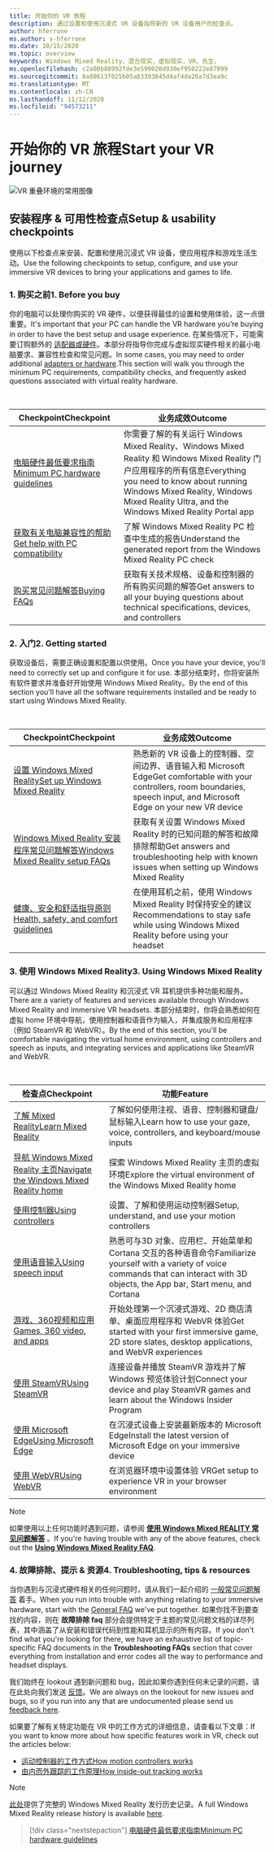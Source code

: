 ```yaml
---
title: 开始你的 VR 旅程
description: 通过设置和使用沉浸式 VR 设备指导新的 VR 设备用户的检查点。
author: hferrone
ms.author: v-hferrone
ms.date: 10/15/2020
ms.topic: overview
keywords: Windows Mixed Reality，混合现实，虚拟现实，VR，先生，
ms.openlocfilehash: c2a00b88992fde3e599020d930ef950222e87099
ms.sourcegitcommit: 8a80613f025b05a83393845d4af4da26a7d3ea9c
ms.translationtype: MT
ms.contentlocale: zh-CN
ms.lasthandoff: 11/12/2020
ms.locfileid: "94573211"
---
```

# <a name="start-your-vr-journey"></a><span data-ttu-id="d4fdf-104">开始你的 VR 旅程</span><span class="sxs-lookup"><span data-stu-id="d4fdf-104">Start your VR journey</span></span>

![VR 重叠环境的常用图像](images/mr-win32-slates-pinspanel.png)

## <a name="setup--usability-checkpoints"></a><span data-ttu-id="d4fdf-106">安装程序 & 可用性检查点</span><span class="sxs-lookup"><span data-stu-id="d4fdf-106">Setup & usability checkpoints</span></span>

<span data-ttu-id="d4fdf-107">使用以下检查点来安装、配置和使用沉浸式 VR 设备，使应用程序和游戏生活生动。</span><span class="sxs-lookup"><span data-stu-id="d4fdf-107">Use the following checkpoints to setup, configure, and use your immersive VR devices to bring your applications and games to life.</span></span>

### <a name="1-before-you-buy"></a><span data-ttu-id="d4fdf-108">1. 购买之前</span><span class="sxs-lookup"><span data-stu-id="d4fdf-108">1. Before you buy</span></span>

<span data-ttu-id="d4fdf-109">你的电脑可以处理你购买的 VR 硬件，以便获得最佳的设置和使用体验，这一点很重要。</span><span class="sxs-lookup"><span data-stu-id="d4fdf-109">It's important that your PC can handle the VR hardware you’re buying in order to have the best setup and usage experience.</span></span> <span data-ttu-id="d4fdf-110">在某些情况下，可能需要订购额外的 [适配器或硬件](recommended-adapters-for-windows-mixed-reality-capable-pcs.md)。本部分将指导你完成与虚拟现实硬件相关的最小电脑要求、兼容性检查和常见问题。</span><span class="sxs-lookup"><span data-stu-id="d4fdf-110">In some cases, you may need to order additional [adapters or hardware](recommended-adapters-for-windows-mixed-reality-capable-pcs.md).This section will walk you through the minimum PC requirements, compatibility checks, and frequently asked questions associated with virtual reality hardware.</span></span>

<br>

|  <span data-ttu-id="d4fdf-111">Checkpoint</span><span class="sxs-lookup"><span data-stu-id="d4fdf-111">Checkpoint</span></span>  |  <span data-ttu-id="d4fdf-112">业务成效</span><span class="sxs-lookup"><span data-stu-id="d4fdf-112">Outcome</span></span>  |
| --- | --- |
| [<span data-ttu-id="d4fdf-113">电脑硬件最低要求指南</span><span class="sxs-lookup"><span data-stu-id="d4fdf-113">Minimum PC hardware guidelines</span></span>](windows-mixed-reality-minimum-pc-hardware-compatibility-guidelines.md) | <span data-ttu-id="d4fdf-114">你需要了解的有关运行 Windows Mixed Reality、Windows Mixed Reality 和 Windows Mixed Reality 门户应用程序的所有信息</span><span class="sxs-lookup"><span data-stu-id="d4fdf-114">Everything you need to know about running Windows Mixed Reality, Windows Mixed Reality Ultra, and the Windows Mixed Reality Portal app</span></span> |
| [<span data-ttu-id="d4fdf-115">获取有关电脑兼容性的帮助</span><span class="sxs-lookup"><span data-stu-id="d4fdf-115">Get help with PC compatibility</span></span>](get-help-with-pc-compatibility.md) | <span data-ttu-id="d4fdf-116">了解 Windows Mixed Reality PC 检查中生成的报告</span><span class="sxs-lookup"><span data-stu-id="d4fdf-116">Understand the generated report from the Windows Mixed Reality PC check</span></span> |
| [<span data-ttu-id="d4fdf-117">购买常见问题解答</span><span class="sxs-lookup"><span data-stu-id="d4fdf-117">Buying FAQs</span></span>](before-you-buy-faqs.md) | <span data-ttu-id="d4fdf-118">获取有关技术规格、设备和控制器的所有购买问题的解答</span><span class="sxs-lookup"><span data-stu-id="d4fdf-118">Get answers to all your buying questions about technical specifications, devices, and controllers</span></span> |

### <a name="2-getting-started"></a><span data-ttu-id="d4fdf-119">2. 入门</span><span class="sxs-lookup"><span data-stu-id="d4fdf-119">2. Getting started</span></span>

<span data-ttu-id="d4fdf-120">获取设备后，需要正确设置和配置以供使用。</span><span class="sxs-lookup"><span data-stu-id="d4fdf-120">Once you have your device, you'll need to correctly set up and configure it for use.</span></span> <span data-ttu-id="d4fdf-121">本部分结束时，你将安装所有软件要求并准备好开始使用 Windows Mixed Reality。</span><span class="sxs-lookup"><span data-stu-id="d4fdf-121">By the end of this section you'll have all the software requirements installed and be ready to start using Windows Mixed Reality.</span></span>

<br>

|  <span data-ttu-id="d4fdf-122">Checkpoint</span><span class="sxs-lookup"><span data-stu-id="d4fdf-122">Checkpoint</span></span>  |  <span data-ttu-id="d4fdf-123">业务成效</span><span class="sxs-lookup"><span data-stu-id="d4fdf-123">Outcome</span></span>  |
| --- | --- |
| [<span data-ttu-id="d4fdf-124">设置 Windows Mixed Reality</span><span class="sxs-lookup"><span data-stu-id="d4fdf-124">Set up Windows Mixed Reality</span></span>](set-up-windows-mixed-reality.md) | <span data-ttu-id="d4fdf-125">熟悉新的 VR 设备上的控制器、空间边界、语音输入和 Microsoft Edge</span><span class="sxs-lookup"><span data-stu-id="d4fdf-125">Get comfortable with your controllers, room boundaries, speech input, and Microsoft Edge on your new VR device</span></span> |
| [<span data-ttu-id="d4fdf-126">Windows Mixed Reality 安装程序常见问题解答</span><span class="sxs-lookup"><span data-stu-id="d4fdf-126">Windows Mixed Reality setup FAQs</span></span>](wmr-setup-faq.md) | <span data-ttu-id="d4fdf-127">获取有关设置 Windows Mixed Reality 时的已知问题的解答和故障排除帮助</span><span class="sxs-lookup"><span data-stu-id="d4fdf-127">Get answers and troubleshooting help with known issues when setting up Windows Mixed Reality</span></span> |
| [<span data-ttu-id="d4fdf-128">健康、安全和舒适指导原则</span><span class="sxs-lookup"><span data-stu-id="d4fdf-128">Health, safety, and comfort guidelines</span></span>](wmr-health-safety-comfort.md) | <span data-ttu-id="d4fdf-129">在使用耳机之前，使用 Windows Mixed Reality 时保持安全的建议</span><span class="sxs-lookup"><span data-stu-id="d4fdf-129">Recommendations to stay safe while using Windows Mixed Reality before using your headset</span></span>  |

### <a name="3-using-windows-mixed-reality"></a><span data-ttu-id="d4fdf-130">3. 使用 Windows Mixed Reality</span><span class="sxs-lookup"><span data-stu-id="d4fdf-130">3. Using Windows Mixed Reality</span></span>

<span data-ttu-id="d4fdf-131">可以通过 Windows Mixed Reality 和沉浸式 VR 耳机提供多种功能和服务。</span><span class="sxs-lookup"><span data-stu-id="d4fdf-131">There are a variety of features and services available through Windows Mixed Reality and immersive VR headsets.</span></span> <span data-ttu-id="d4fdf-132">本部分结束时，你将会熟悉如何在虚拟 home 环境中导航，使用控制器和语音作为输入，并集成服务和应用程序（例如 SteamVR 和 WebVR）。</span><span class="sxs-lookup"><span data-stu-id="d4fdf-132">By the end of this section, you'll be comfortable navigating the virtual home environment, using controllers and speech as inputs, and integrating services and applications like SteamVR and WebVR.</span></span>

<br>

|  <span data-ttu-id="d4fdf-133">检查点</span><span class="sxs-lookup"><span data-stu-id="d4fdf-133">Checkpoint</span></span>  |  <span data-ttu-id="d4fdf-134">功能</span><span class="sxs-lookup"><span data-stu-id="d4fdf-134">Feature</span></span>  |
| --- | --- |
| [<span data-ttu-id="d4fdf-135">了解 Mixed Reality</span><span class="sxs-lookup"><span data-stu-id="d4fdf-135">Learn Mixed Reality</span></span>](learn-mixed-reality.md) | <span data-ttu-id="d4fdf-136">了解如何使用注视、语音、控制器和键盘/鼠标输入</span><span class="sxs-lookup"><span data-stu-id="d4fdf-136">Learn how to use your gaze, voice, controllers, and keyboard/mouse inputs</span></span> |
| [<span data-ttu-id="d4fdf-137">导航 Windows Mixed Reality 主页</span><span class="sxs-lookup"><span data-stu-id="d4fdf-137">Navigate the Windows Mixed Reality home</span></span>](your-mixed-reality-home.md) | <span data-ttu-id="d4fdf-138">探索 Windows Mixed Reality 主页的虚拟环境</span><span class="sxs-lookup"><span data-stu-id="d4fdf-138">Explore the virtual environment of the Windows Mixed Reality home</span></span>  |
| [<span data-ttu-id="d4fdf-139">使用控制器</span><span class="sxs-lookup"><span data-stu-id="d4fdf-139">Using controllers</span></span>](controllers-in-wmr.md) | <span data-ttu-id="d4fdf-140">设置、了解和使用运动控制器</span><span class="sxs-lookup"><span data-stu-id="d4fdf-140">Setup, understand, and use your motion controllers</span></span> |
| [<span data-ttu-id="d4fdf-141">使用语音输入</span><span class="sxs-lookup"><span data-stu-id="d4fdf-141">Using speech input</span></span>](using-speech-in-wmr.md) | <span data-ttu-id="d4fdf-142">熟悉可与3D 对象、应用栏、开始菜单和 Cortana 交互的各种语音命令</span><span class="sxs-lookup"><span data-stu-id="d4fdf-142">Familiarize yourself with a variety of voice commands that can interact with 3D objects, the App bar, Start menu, and Cortana</span></span> |
| [<span data-ttu-id="d4fdf-143">游戏、360视频和应用</span><span class="sxs-lookup"><span data-stu-id="d4fdf-143">Games, 360 video, and apps</span></span>](using-games-and-apps-in-windows-mixed-reality.md) | <span data-ttu-id="d4fdf-144">开始处理第一个沉浸式游戏、2D 商店清单、桌面应用程序和 WebVR 体验</span><span class="sxs-lookup"><span data-stu-id="d4fdf-144">Get started with your first immersive game, 2D store slates, desktop applications, and WebVR experiences</span></span> |
| [<span data-ttu-id="d4fdf-145">使用 SteamVR</span><span class="sxs-lookup"><span data-stu-id="d4fdf-145">Using SteamVR</span></span>](using-steamvr-with-windows-mixed-reality.md) | <span data-ttu-id="d4fdf-146">连接设备并播放 SteamVR 游戏并了解 Windows 预览体验计划</span><span class="sxs-lookup"><span data-stu-id="d4fdf-146">Connect your device and play SteamVR games and learn about the Windows Insider Program</span></span> |
| [<span data-ttu-id="d4fdf-147">使用 Microsoft Edge</span><span class="sxs-lookup"><span data-stu-id="d4fdf-147">Using Microsoft Edge</span></span>](using-microsoft-edge.md) | <span data-ttu-id="d4fdf-148">在沉浸式设备上安装最新版本的 Microsoft Edge</span><span class="sxs-lookup"><span data-stu-id="d4fdf-148">Install the latest version of Microsoft Edge on your immersive device</span></span> |
| [<span data-ttu-id="d4fdf-149">使用 WebVR</span><span class="sxs-lookup"><span data-stu-id="d4fdf-149">Using WebVR</span></span>](webvr.md) | <span data-ttu-id="d4fdf-150">在浏览器环境中设置体验 VR</span><span class="sxs-lookup"><span data-stu-id="d4fdf-150">Get setup to experience VR in your browser environment</span></span> |

> [!NOTE]
> <span data-ttu-id="d4fdf-151">如果使用以上任何功能时遇到问题，请参阅 **[使用 Windows Mixed REALITY 常见问题解答](using-wmr-faq.md)** 。</span><span class="sxs-lookup"><span data-stu-id="d4fdf-151">If you're having trouble with any of the above features, check out the **[Using Windows Mixed Reality FAQ](using-wmr-faq.md)**.</span></span>

### <a name="4-troubleshooting-tips--resources"></a><span data-ttu-id="d4fdf-152">4. 故障排除、提示 & 资源</span><span class="sxs-lookup"><span data-stu-id="d4fdf-152">4. Troubleshooting, tips & resources</span></span>

<span data-ttu-id="d4fdf-153">当你遇到与沉浸式硬件相关的任何问题时，请从我们一起介绍的 [一般常见问题解答](troubleshooting-windows-mixed-reality.md) 着手。</span><span class="sxs-lookup"><span data-stu-id="d4fdf-153">When you run into trouble with anything relating to your immersive hardware, start with the [General FAQ](troubleshooting-windows-mixed-reality.md) we've put together.</span></span> <span data-ttu-id="d4fdf-154">如果你找不到要查找的内容，则在 **故障排除 faq** 部分会提供特定于主题的常见问题文档的详尽列表，其中涵盖了从安装和错误代码到性能和耳机显示的所有内容。</span><span class="sxs-lookup"><span data-stu-id="d4fdf-154">If you don't find what you're looking for there, we have an exhaustive list of topic-specific FAQ documents in the **Troubleshooting FAQs** section that cover everything from installation and error codes all the way to performance and headset displays.</span></span>

<span data-ttu-id="d4fdf-155">我们始终在 lookout 遇到新问题和 bug，因此如果你遇到任何未记录的问题，请在此处向我们发送 [反馈](filing-feedback.md)。</span><span class="sxs-lookup"><span data-stu-id="d4fdf-155">We are always on the lookout for new issues and bugs, so if you run into any that are undocumented please send us [feedback here](filing-feedback.md).</span></span>

<span data-ttu-id="d4fdf-156">如果要了解有关特定功能在 VR 中的工作方式的详细信息，请查看以下文章：</span><span class="sxs-lookup"><span data-stu-id="d4fdf-156">If you want to know more about how specific features work in VR, check out the articles below:</span></span>

* [<span data-ttu-id="d4fdf-157">运动控制器的工作方式</span><span class="sxs-lookup"><span data-stu-id="d4fdf-157">How motion controllers works</span></span>](controllers-in-wmr.md)
* [<span data-ttu-id="d4fdf-158">由内而外跟踪的工作原理</span><span class="sxs-lookup"><span data-stu-id="d4fdf-158">How inside-out tracking works</span></span>](tracking-system.md)

> [!NOTE]
> <span data-ttu-id="d4fdf-159">[此处](mixed-reality-software.md)提供了完整的 Windows Mixed Reality 发行历史记录。</span><span class="sxs-lookup"><span data-stu-id="d4fdf-159">A full Windows Mixed Reality release history is available [here](mixed-reality-software.md).</span></span>

> [!div class="nextstepaction"]
> [<span data-ttu-id="d4fdf-160">电脑硬件最低要求指南</span><span class="sxs-lookup"><span data-stu-id="d4fdf-160">Minimum PC hardware guidelines</span></span>](windows-mixed-reality-minimum-pc-hardware-compatibility-guidelines.md)

<br>